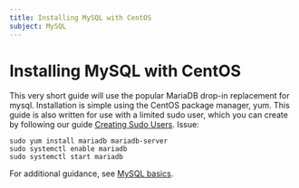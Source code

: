 ```yaml
---
title: Installing MySQL with CentOS
subject: MySQL
---
```


# Installing MySQL with CentOS

This very short guide will use the popular MariaDB drop-in replacement for mysql. Installation is simple using the CentOS package manager, yum. This guide is also written for use with a limited sudo user, which you can create by following our guide [Creating Sudo Users](https://www.thermo.io/how-to/security/creating-sudo-users).
Issue:
```shell
sudo yum install mariadb mariadb-server
sudo systemctl enable mariadb
sudo systemctl start mariadb
```
For additional guidance, see [MySQL basics](https://www.thermo.io/how-to/databases/mysql-basics).
